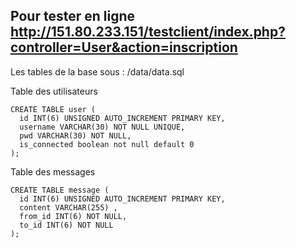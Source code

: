 ## Pour tester en ligne http://151.80.233.151/testclient/index.php?controller=User&action=inscription

Les tables de la base sous : /data/data.sql

Table des utilisateurs

```
CREATE TABLE user (
  id INT(6) UNSIGNED AUTO_INCREMENT PRIMARY KEY,
  username VARCHAR(30) NOT NULL UNIQUE,
  pwd VARCHAR(30) NOT NULL,
  is_connected boolean not null default 0
);
```

Table des messages

```
CREATE TABLE message (
  id INT(6) UNSIGNED AUTO_INCREMENT PRIMARY KEY,
  content VARCHAR(255) ,
  from_id INT(6) NOT NULL,
  to_id INT(6) NOT NULL
);
```
